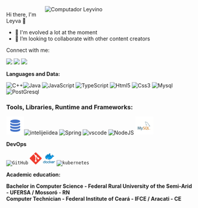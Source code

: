 <img src="https://raw.githubusercontent.com/MicaelliMedeiros/micaellimedeiros/master/image/computer-illustration.png" min-width="400px" max-width="400px" width="400px" align="right" alt="Computador Leyvino">


<p align="left"> 
     Hi there, I'm Leyva 👋

  - 🌱 I'm evolved a lot at the moment
  - 👯 I’m looking to collaborate with other content creators

</p>

<p align="left">
  Connect with me:
</p>

<p align="left">
  <a href="https://mail.google.com/mail/u/1/#inbox" alt="Gmail" target="_blank">
  <img src="https://img.shields.io/badge/-Gmail-FF0000?style=flat-square&labelColor=FF0000&logo=gmail&logoColor=white&link=leyvinobezerra.develop@gmail.com" style="max-width:100%;"/></a>

  <a href="https://www.linkedin.com/in/leyvino-bezerra-3970a889/" alt="Linkedin" target="_blank">
  <img src="https://img.shields.io/badge/-Linkedin-0e76a8?style=flat-square&logo=Linkedin&logoColor=white&link=https://www.linkedin.com/inhttps://www.linkedin.com/in/leyvino-bezerra-3970a889/" style="max-width:100%;" /></a>

  <a href="https://web.whatsapp.com/send?phone=5588988573727" alt="WhatsApp" target="_blank">
  <img src="https://img.shields.io/badge/-WhatsApp-25d366?style=flat-square&labelColor=25d366&logo=whatsapp&logoColor=white&link=https://web.whatsapp.com/send?phone=5547984384086/" style="max-width:100%;"></a>

</p>  

**Languages and Data:**

<img height="56" src="https://brandslogos.com/wp-content/uploads/thumbs/c-logo-black-and-white.png" alt="C++"/><img height="56" src="https://cdn.iconscout.com/icon/free/png-512/java-43-569305.png" alt="Java"/> <img height="48" src="https://cdn.iconscout.com/icon/free/png-512/javascript-23-1174949.png" alt="JavaScript"/> <img height="48" src="https://cdn.iconscout.com/icon/free/png-512/typescript-1174965.png" alt="TypeScript"/> <img height="48" src="https://cdn.iconscout.com/icon/free/png-512/html-5-1-1175208.png" alt="Html5"/> <img height="48" src="https://cdn.iconscout.com/icon/free/png-512/css3-11-1175239.png" alt="Css3"/> <img height="48" src="https://cdn.iconscout.com/icon/free/png-512/mysql-4-226026.png" alt="Mysql"/> <img height="48" src="https://cdn.iconscout.com/icon/free/png-512/postgresql-5-569524.png" alt="PostGresql"/> 


### Tools, Libraries, Runtime and Frameworks:


<img height="48" src="https://upload.wikimedia.org/wikipedia/commons/thumb/9/9c/IntelliJ_IDEA_Icon.svg/2048px-IntelliJ_IDEA_Icon.svg.png" alt="intelijeiidea"/>  <img height="48" src="https://yt3.googleusercontent.com/ytc/AIdro_mktZcTw2hqHO9L_FJitBqaDyGbjOcBb6Qt3t-ZPfKuPQ=s900-c-k-c0x00ffffff-no-rj" alt="Spring"/> <img height="48" src=">https://e7.pngegg.com/pngimages/195/304/png-clipart-visual-studio-code-logo-thumbnail-tech-companies-thumbnail.png" alt="vscode"/> <img height="48" src="https://cdn.iconscout.com/icon/free/png-512/node-js-1174925.png" alt="NodeJS"/> <img align="left" alt="SQL" width="48" src="https://raw.githubusercontent.com/github/explore/80688e429a7d4ef2fca1e82350fe8e3517d3494d/topics/sql/sql.png" /> <img height="48" src="https://raw.githubusercontent.com/github/explore/80688e429a7d4ef2fca1e82350fe8e3517d3494d/topics/mysql/mysql.png" alt="MySQL"/>


**DevOps**

<code><img height="32" src="https://cdn3.iconfinder.com/data/icons/inficons/512/github.png" alt="GitHub"/></code>
<code><img height="32" src="https://raw.githubusercontent.com/github/explore/80688e429a7d4ef2fca1e82350fe8e3517d3494d/topics/git/git.png" alt="Git"/></code>
<code><img height="32" src="https://raw.githubusercontent.com/github/explore/80688e429a7d4ef2fca1e82350fe8e3517d3494d/topics/docker/docker.png" alt="Docker"/></code>
<code><img height="32" src="https://w7.pngwing.com/pngs/976/583/png-transparent-kubernetes-docker-software-deployment-orchestration-rancher-labs-engine-blue-logo-symmetry-thumbnail.png" alt="kubernetes"/></code>



**Academic education:**
 
 **Bachelor in Computer Science - Federal Rural University of the Semi-Arid - UFERSA / Mossoró - RN** <br/> 
 **Computer Technician - Federal Institute of Ceará - IFCE / Aracati - CE**

